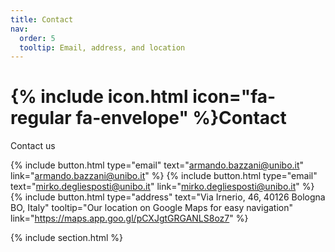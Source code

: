 ```yaml
---
title: Contact
nav:
  order: 5
  tooltip: Email, address, and location
---
```


# {% include icon.html icon="fa-regular fa-envelope" %}Contact

Contact us 

{%
  include button.html
  type="email"
  text="armando.bazzani@unibo.it"
  link="armando.bazzani@unibo.it"
%}
{%
  include button.html
  type="email"
  text="mirko.degliesposti@unibo.it"
  link="mirko.degliesposti@unibo.it"
%}
{%
  include button.html
  type="address"
  text="Via Irnerio, 46, 40126 Bologna BO, Italy"
  tooltip="Our location on Google Maps for easy navigation"
  link="https://maps.app.goo.gl/pCXJgtGRGANLS8oz7"
%}

{% include section.html %}



